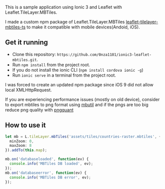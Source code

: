 This is a sample application using Ionic 3 and Leaflet with Leaflet.TileLayer.MBTiles.

I made a custom npm package of Leaflet.TileLayer.MBTiles [leaflet-tilelayer-mbtiles-ts](https://www.npmjs.com/package/leaflet-tilelayer-mbtiles-ts) to make it compatible with mobile devices(Andoid, iOS).


 ## Get it running
 * Clone this repository: `https://github.com/0nza1101/ionic3-leaflet-mbtiles.git`.
 * Run `npm install` from the project root.
 * If you do not install the ionic CLI (`npm install cordova ionic -g`)
 * Run `ionic serve` in a terminal from the project root.

 I was forced to create an updated npm package since iOS 9 did not allow local XMLHttpRequest.

 If you are experiencing performance issues (mostly on old device), consider to export mbtiles to png format using [mbutil](https://github.com/mapbox/mbutil)
 and if the pngs are too big reduce png quality with [pngquant](https://pngquant.org/)

 ## How to use it
```typescript
let mb = L.tileLayer.mbTiles('assets/tiles/countries-raster.mbtiles', {
  minZoom: 0,
  maxZoom: 8
}).addTo(this.map);

mb.on('databaseloaded', function(ev) {
  console.info('MBTiles DB loaded', ev);
});
mb.on('databaseerror', function(ev) {
  console.info('MBTiles DB error', ev);
});

```

